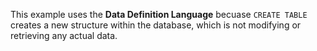 This example uses the **Data Definition Language** becuase `CREATE TABLE` creates a new structure within the database, which is not modifying or retrieving any actual data.
